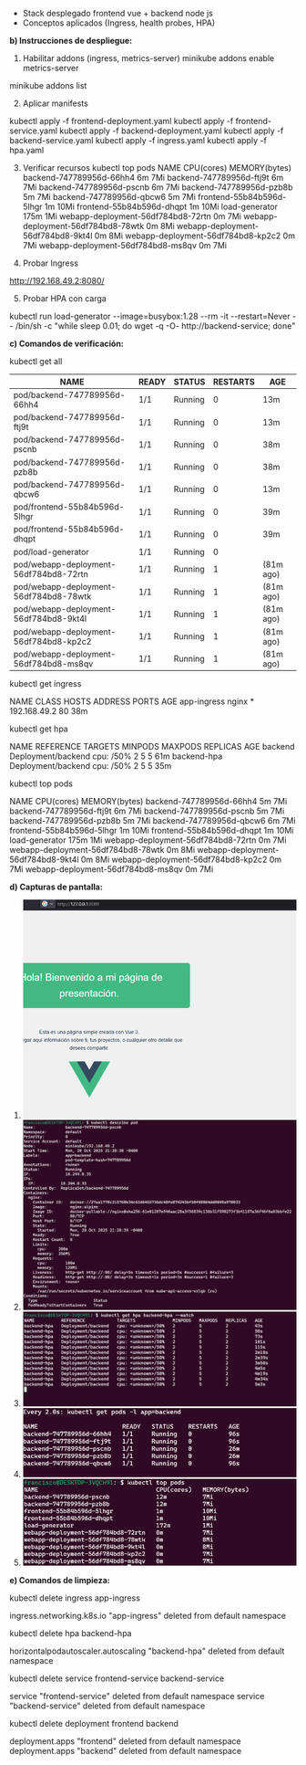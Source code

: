 
- Stack desplegado frontend vue + backend node js
- Conceptos aplicados (Ingress, health probes, HPA)

**b) Instrucciones de despliegue:**
1. Habilitar addons (ingress, metrics-server)
minikube addons enable metrics-server

minikube addons list

2. Aplicar manifests

kubectl apply -f frontend-deployment.yaml
kubectl apply -f frontend-service.yaml
kubectl apply -f backend-deployment.yaml
kubectl apply -f backend-service.yaml
kubectl apply -f ingress.yaml
kubectl apply -f hpa.yaml

3. Verificar recursos
kubectl top pods
NAME                                 CPU(cores)   MEMORY(bytes)
backend-747789956d-66hh4             6m           7Mi
backend-747789956d-ftj9t             6m           7Mi
backend-747789956d-pscnb             6m           7Mi
backend-747789956d-pzb8b             5m           7Mi
backend-747789956d-qbcw6             5m           7Mi
frontend-55b84b596d-5lhgr            1m           10Mi
frontend-55b84b596d-dhqpt            1m           10Mi
load-generator                       175m         1Mi
webapp-deployment-56df784bd8-72rtn   0m           7Mi
webapp-deployment-56df784bd8-78wtk   0m           8Mi
webapp-deployment-56df784bd8-9kt4l   0m           8Mi
webapp-deployment-56df784bd8-kp2c2   0m           7Mi
webapp-deployment-56df784bd8-ms8qv   0m           7Mi


4. Probar Ingress

http://192.168.49.2:8080/

5. Probar HPA con carga

 kubectl run load-generator --image=busybox:1.28 --rm -it --restart=Never -- /bin/sh -c "while sleep 0.01; do wget -q -O- http://backend-service; done"

**c) Comandos de verificación:**

kubectl get all

|NAME|READY|STATUS|RESTARTS|AGE|
|----------|--------|----------|--------|--------|
|pod/backend-747789956d-66hh4 |1/1|Running|0|13m|
|pod/backend-747789956d-ftj9t |1/1|Running|0|13m|
|pod/backend-747789956d-pscnb |1/1|Running|0|38m|
|pod/backend-747789956d-pzb8b |1/1|Running|0|38m|
|pod/backend-747789956d-qbcw6 |1/1|Running|0|13m|
|pod/frontend-55b84b596d-5lhgr|1/1|Running|0|39m|
|pod/frontend-55b84b596d-dhqpt|1/1|Running|0|39m|
|pod/load-generator|1/1|Running|0||59m|
|pod/webapp-deployment-56df784bd8-72rtn|1/1|Running|1|(81m ago)|4d|
|pod/webapp-deployment-56df784bd8-78wtk|1/1|Running|1|(81m ago)|4d|
|pod/webapp-deployment-56df784bd8-9kt4l|1/1|Running|1|(81m ago)|4d|
|pod/webapp-deployment-56df784bd8-kp2c2|1/1|Running|1|(81m ago)|4d|
|pod/webapp-deployment-56df784bd8-ms8qv|1/1|Running|1|(81m ago)|4d|

kubectl get ingress

NAME          CLASS   HOSTS   ADDRESS        PORTS   AGE
app-ingress   nginx   *       192.168.49.2   80      38m

kubectl get hpa

NAME     REFERENCE     TARGETS          MINPODS   MAXPODS   REPLICAS   AGE
backend  Deployment/backend   cpu: <unknown>/50%   2         5      5        61m
backend-hpa   Deployment/backend   cpu: <unknown>/50%   2    5      5        35m

kubectl top pods

NAME                                 CPU(cores)   MEMORY(bytes)
backend-747789956d-66hh4             5m           7Mi
backend-747789956d-ftj9t             6m           7Mi
backend-747789956d-pscnb             5m           7Mi
backend-747789956d-pzb8b             5m           7Mi
backend-747789956d-qbcw6             6m           7Mi
frontend-55b84b596d-5lhgr            1m           10Mi
frontend-55b84b596d-dhqpt            1m           10Mi
load-generator                       175m         1Mi
webapp-deployment-56df784bd8-72rtn   0m           7Mi
webapp-deployment-56df784bd8-78wtk   0m           8Mi
webapp-deployment-56df784bd8-9kt4l   0m           8Mi
webapp-deployment-56df784bd8-kp2c2   0m           7Mi
webapp-deployment-56df784bd8-ms8qv   0m           7Mi

**d) Capturas de pantalla:**
1. ![Ingress funcionando](./screenshots/01-ingress-test.png)
2. ![Health probes configurados](./screenshots/02-health-probes.png)
3. ![HPA en reposo](./screenshots/03-hpa-idle.png) 
4. ![HPA escalando](./screenshots/04-hpa-scaling.png)
5. ![Pods escalados](./screenshots/05-hpa-scaled.png)

**e) Comandos de limpieza:**

kubectl delete ingress app-ingress

ingress.networking.k8s.io "app-ingress" deleted from default namespace

kubectl delete hpa backend-hpa

horizontalpodautoscaler.autoscaling "backend-hpa" deleted from default namespace

kubectl delete service frontend-service backend-service

service "frontend-service" deleted from default namespace
service "backend-service" deleted from default namespace

kubectl delete deployment frontend backend

deployment.apps "frontend" deleted from default namespace
deployment.apps "backend" deleted from default namespace